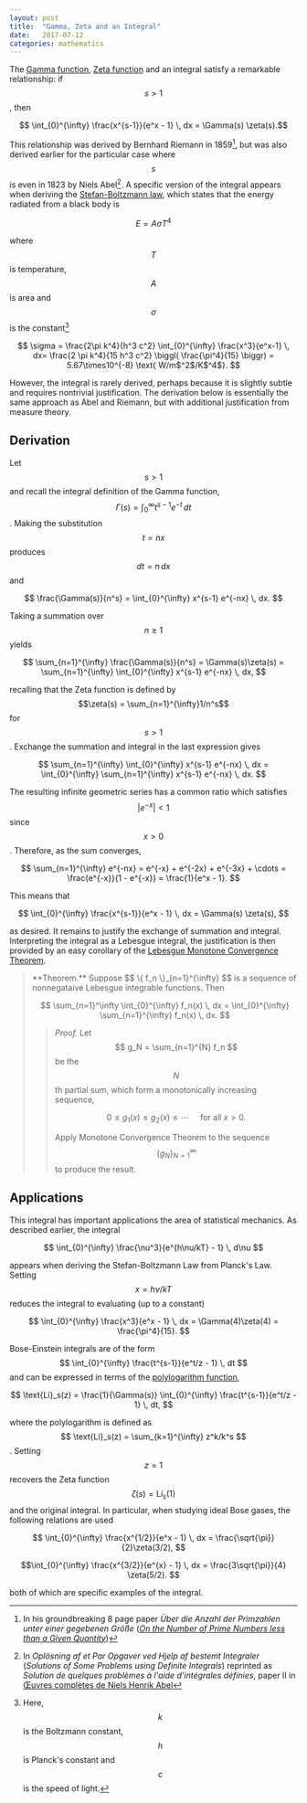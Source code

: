 ```yaml
---
layout: post
title:  "Gamma, Zeta and an Integral"
date:   2017-07-12
categories: mathematics
---
```


The [Gamma function][gamma], [Zeta function][zeta] and an integral satisfy a remarkable relationship: if $$ s > 1 $$, then

$$ \int_{0}^{\infty} \frac{x^{s-1}}{e^x - 1} \, dx = \Gamma(s) \zeta(s).$$

This relationship was derived by Bernhard Riemann in 1859[^1], but was also derived earlier for the particular case where $$ s $$ is even in 1823 by Niels Abel[^2]. A specific version of the integral appears when deriving the [Stefan-Boltzmann law](sigma), which states that the energy radiated from a black body is

$$ E = A \sigma T^4 $$

where $$ T $$ is temperature, $$ A $$ is area and $$ \sigma $$ is the constant[^3]

$$ \sigma = \frac{2\pi k^4}{h^3 c^2} \int_{0}^{\infty} \frac{x^3}{e^x-1} \, dx= \frac{2 \pi k^4}{15 h^3 c^2} \biggl( \frac{\pi^4}{15} \biggr) = 5.67\times10^{-8} \text{ W/m$^2$/K$^4$}. $$

However, the integral is rarely derived, perhaps because it is slightly subtle and requires nontrivial justification. The derivation below is essentially the same approach as Abel and Riemann, but with additional justification from measure theory.

 [^1]: In his groundbreaking 8 page paper _Über die Anzahl der Primzahlen unter einer gegebenen Größe_ ([_On the Number of Prime Numbers less than a Given Quantity_](http://www.claymath.org/sites/default/files/ezeta.pdf))
 [^2]: In _Oplösning af et Par Opgaver ved Hjelp af bestemt Integraler_ (_Solutions of Some Problems using Definite Integrals_) reprinted as _Solution de quelques problèmes à l'aide d'intégrales définies_, paper II in [Œuvres complètes de Niels Henrik Abel](https://archive.org/details/117742591)
 [^3]: Here, $$ k $$ is the Boltzmann constant, $$ h $$ is Planck's constant and $$ c $$ is the speed of light.

## Derivation

Let $$ s > 1 $$ and recall the integral definition of the Gamma function, $$ \Gamma(s) = \int_{0}^{\infty} t^{s-1} e^{-t} \, dt $$. Making the substitution $$ t = nx $$ produces $$ dt = n \, dx $$ and

$$ \frac{\Gamma(s)}{n^s} = \int_{0}^{\infty} x^{s-1} e^{-nx} \, dx. $$

Taking a summation over $$ n \geqslant 1 $$ yields

$$ \sum_{n=1}^{\infty} \frac{\Gamma(s)}{n^s} = \Gamma(s)\zeta(s) = \sum_{n=1}^{\infty} \int_{0}^{\infty} x^{s-1} e^{-nx} \, dx, $$

recalling that the Zeta function is defined by $$\zeta(s) = \sum_{n=1}^{\infty}1/n^s$$ for $$ s>1 $$. Exchange the summation and integral in the last expression gives

$$
\sum_{n=1}^{\infty} \int_{0}^{\infty} x^{s-1} e^{-nx} \, dx = \int_{0}^{\infty} \sum_{n=1}^{\infty} x^{s-1} e^{-nx} \, dx.
$$

The resulting infinite geometric series has a common ratio which satisfies $$ \vert e^{-x} \vert < 1 $$ since $$ x > 0 $$. Therefore, as the sum converges,

$$ \sum_{n=1}^{\infty} e^{-nx} = e^{-x} + e^{-2x} + e^{-3x} + \cdots = \frac{e^{-x}}{1 - e^{-x}} = \frac{1}{e^x - 1}. $$

This means that

$$ \int_{0}^{\infty} \frac{x^{s-1}}{e^x - 1} \, dx = \Gamma(s) \zeta(s), $$

as desired. It remains to justify the exchange of summation and integral. Interpreting the integral as a Lebesgue integral, the justification is then provided by an easy corollary of the [Lebesgue Monotone Convergence Theorem][MCT].

<blockquote class="theorem" markdown="1">
**Theorem.** Suppose $$ \{ f_n \}_{n=1}^{\infty} $$ is a sequence of nonnegataive Lebesgue integrable functions. Then

$$ \sum_{n=1}^\infty \int_{0}^{\infty} f_n(x) \, dx = \int_{0}^{\infty} \sum_{n=1}^{\infty} f_n(x) \, dx. $$

> _Proof._ Let $$ g_N = \sum_{n=1}^{N} f_n $$ be the $$N$$th partial sum, which form a monotonically increasing sequence,
>
> $$ 0 \le g_1(x) \le g_2(x) \le \cdots \quad \text{ for all } x > 0. $$
>
> Apply Monotone Convergence Theorem to the sequence $$ \{ g_N \}_{N=1}^{\infty} $$ to produce the result.
</blockquote>

## Applications

This integral has important applications the area of statistical mechanics. As described earlier, the integral

$$ \int_{0}^{\infty} \frac{\nu^3}{e^{h\nu/kT} - 1} \, d\nu  $$

appears when deriving the Stefan-Boltzmann Law from Planck's Law. Setting $$ x = h\nu/kT $$ reduces the integral to evaluating (up to a constant)

$$ \int_{0}^{\infty} \frac{x^3}{e^x - 1} \, dx = \Gamma(4)\zeta(4) = \frac{\pi^4}{15}. $$

Bose-Einstein integrals are of the form $$ \int_{0}^{\infty} \frac{t^{s-1}}{e^t/z - 1} \, dt $$ and can be expressed in terms of the [polylogarithm function][polylog],

$$ \text{Li}_s(z) = \frac{1}{\Gamma(s)} \int_{0}^{\infty} \frac{t^{s-1}}{e^t/z - 1} \, dt, $$

where the polylogarithm is defined as $$ \text{Li}_s(z) = \sum_{k=1}^{\infty} z^k/k^s $$. Setting $$ z = 1 $$ recovers the Zeta function $$  \zeta(s) = \text{Li}_s(1) $$ and the original integral. In particular, when studying ideal Bose gases, the following relations are used

$$ \int_{0}^{\infty} \frac{x^{1/2}}{e^x - 1} \, dx = \frac{\sqrt{\pi}}{2}\zeta(3/2), $$

$$\int_{0}^{\infty} \frac{x^{3/2}}{e^{x} - 1} \, dx = \frac{3\sqrt{\pi}}{4} \zeta(5/2). $$

both of which are specific examples of the integral.


[gamma]: https://en.wikipedia.org/wiki/Gamma_function
[zeta]: https://en.wikipedia.org/wiki/Riemann_zeta_function
[polylog]: https://en.wikipedia.org/wiki/Polylogarithm
[MCT]: https://en.wikipedia.org/wiki/Monotone_convergence_theorem#Lebesgue.27s_monotone_convergence_theorem
[sigma]: https://en.wikipedia.org/wiki/Stefan–Boltzmann_constant